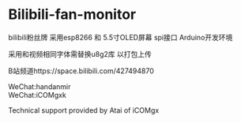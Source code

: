 # Bilibili-fan-monitor

bilibili粉丝牌
采用esp8266 和 5.5寸OLED屏幕 spi接口 Arduino开发环境

采用和视频相同字体需替换u8g2库 以打包上传

B站频道https://space.bilibili.com/427494870

WeChat:handanmir  
WeChat:iCOMgxk

Technical support provided by Atai of iCOMgx

